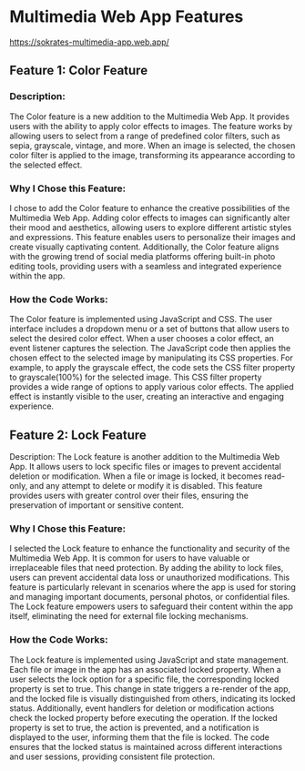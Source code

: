 # Multimedia Web App Features
https://sokrates-multimedia-app.web.app/
## Feature 1: Color Feature
### Description:
The Color feature is a new addition to the Multimedia Web App. It provides users with the ability to apply color effects to images. The feature works by allowing users to select from a range of predefined color filters, such as sepia, grayscale, vintage, and more. When an image is selected, the chosen color filter is applied to the image, transforming its appearance according to the selected effect.

### Why I Chose this Feature:
I chose to add the Color feature to enhance the creative possibilities of the Multimedia Web App. Adding color effects to images can significantly alter their mood and aesthetics, allowing users to explore different artistic styles and expressions. This feature enables users to personalize their images and create visually captivating content. Additionally, the Color feature aligns with the growing trend of social media platforms offering built-in photo editing tools, providing users with a seamless and integrated experience within the app.

### How the Code Works:
The Color feature is implemented using JavaScript and CSS. The user interface includes a dropdown menu or a set of buttons that allow users to select the desired color effect. When a user chooses a color effect, an event listener captures the selection. The JavaScript code then applies the chosen effect to the selected image by manipulating its CSS properties. For example, to apply the grayscale effect, the code sets the CSS filter property to grayscale(100%) for the selected image. This CSS filter property provides a wide range of options to apply various color effects. The applied effect is instantly visible to the user, creating an interactive and engaging experience.

## Feature 2: Lock Feature
Description:
The Lock feature is another addition to the Multimedia Web App. It allows users to lock specific files or images to prevent accidental deletion or modification. When a file or image is locked, it becomes read-only, and any attempt to delete or modify it is disabled. This feature provides users with greater control over their files, ensuring the preservation of important or sensitive content.

### Why I Chose this Feature:
I selected the Lock feature to enhance the functionality and security of the Multimedia Web App. It is common for users to have valuable or irreplaceable files that need protection. By adding the ability to lock files, users can prevent accidental data loss or unauthorized modifications. This feature is particularly relevant in scenarios where the app is used for storing and managing important documents, personal photos, or confidential files. The Lock feature empowers users to safeguard their content within the app itself, eliminating the need for external file locking mechanisms.

### How the Code Works:
The Lock feature is implemented using JavaScript and state management. Each file or image in the app has an associated locked property. When a user selects the lock option for a specific file, the corresponding locked property is set to true. This change in state triggers a re-render of the app, and the locked file is visually distinguished from others, indicating its locked status. Additionally, event handlers for deletion or modification actions check the locked property before executing the operation. If the locked property is set to true, the action is prevented, and a notification is displayed to the user, informing them that the file is locked. The code ensures that the locked status is maintained across different interactions and user sessions, providing consistent file protection.
